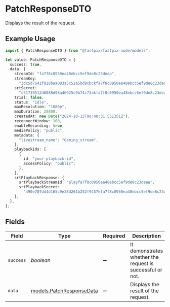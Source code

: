 # PatchResponseDTO

Displays the result of the request.

## Example Usage

```typescript
import { PatchResponseDTO } from "@fastpix/fastpix-node/models";

let value: PatchResponseDTO = {
  success: true,
  data: {
    streamId: "fa7f8c0950ea48ebcc5ef9de8c23deaa",
    streamKey:
      "3dc5d7641f918baa083a5c52a5bd9cbckfa7f8c0950ea48ebcc5ef9de8c23deaa",
    srtSecret:
      "c51739512d0088d98a46925c9b74c73akfa7f8c0950ea48ebcc5ef9de8c23deaa",
    trial: false,
    status: "idle",
    maxResolution: "1080p",
    maxDuration: 28800,
    createdAt: new Date("2024-10-15T08:48:31.551351Z"),
    reconnectWindow: 100,
    enableRecording: true,
    mediaPolicy: "public",
    metadata: {
      "livestream_name": "Gaming_stream",
    },
    playbackIds: [
      {
        id: "your-playback-id",
        accessPolicy: "public",
      },
    ],
    srtPlaybackResponse: {
      srtPlaybackStreamId: "playfa7f8c0950ea48ebcc5ef9de8c23deaa",
      srtPlaybackSecret:
        "490e707dd4d165c9e38d261b252f9457kfa7f8c0950ea48ebcc5ef9de8c23deaa",
    },
  },
};
```

## Fields

| Field                                                      | Type                                                       | Required                                                   | Description                                                | Example                                                    |
| ---------------------------------------------------------- | ---------------------------------------------------------- | ---------------------------------------------------------- | ---------------------------------------------------------- | ---------------------------------------------------------- |
| `success`                                                  | *boolean*                                                  | :heavy_minus_sign:                                         | It demonstrates whether the request is successful or not.  | true                                                       |
| `data`                                                     | [models.PatchResponseData](../models/patchresponsedata.md) | :heavy_minus_sign:                                         | Displays the result of the request.                        |                                                            |